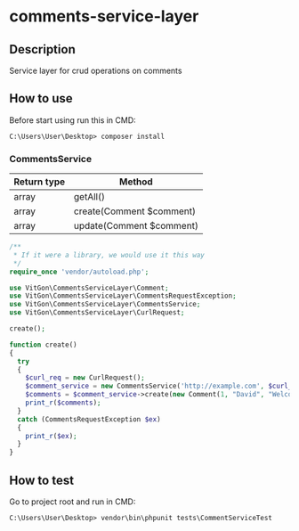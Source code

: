 # comments-service-layer

## Description
Service layer for crud operations on comments

## How to use
Before start using run this in CMD:
```
C:\Users\User\Desktop> composer install
```
### CommentsService
| Return type | Method |
| --- | --- |
| array | getAll() |
| array | create(Comment $comment) |
| array | update(Comment $comment) |

```php
/**
 * If it were a library, we would use it this way
 */
require_once 'vendor/autoload.php';

use VitGon\CommentsServiceLayer\Comment;
use VitGon\CommentsServiceLayer\CommentsRequestException;
use VitGon\CommentsServiceLayer\CommentsService;
use VitGon\CommentsServiceLayer\CurlRequest;

create();

function create()
{
  try
  {
    $curl_req = new CurlRequest();
    $comment_service = new CommentsService('http://example.com', $curl_req);
    $comments = $comment_service->create(new Comment(1, "David", "Welcome guys!"));
    print_r($comments);
  }
  catch (CommentsRequestException $ex)
  {
    print_r($ex);
  }
}
```

## How to test
Go to project root and run in CMD:
```
C:\Users\User\Desktop> vendor\bin\phpunit tests\CommentServiceTest
```

